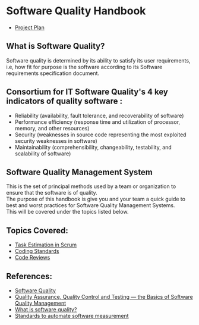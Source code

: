 # Software Quality  Handbook

- [Project Plan](ProjectPlan/ProjectPlan.md)


## What is Software Quality?
Software quality is determined by its ability to satisfy its user requirements,  
i.e, how fit for purpose is the software according to its Software requirements specification document.

## Consortium for IT Software Quality's 4 key indicators of quality software : 
- Reliability (availability, fault tolerance, and recoverability of software)
- Performance efficiency (response time and utilization of processor, memory, and other resources)
- Security (weaknesses in source code representing the most exploited security weaknesses in software)
- Maintainability (comprehensibility, changeability, testability, and scalability of software)

## Software Quality Management System
This is the set of principal methods used by a team or organization to ensure that the software is of quality.  
The purpose of this handbook is give you and your team a quick guide to best and worst practices for Software Quality Management Systems.  
This will be covered under the topics listed below.

## Topics Covered:
- [Task Estimation in Scrum](TaskEstimation/TaskEstimation.md)
- [Coding Standards](CodingStandards/coding-standards-content.md)
- [Code Reviews](./CodeReview/code-review-content.md)


## References:
- [Software Quality](https://www.javatpoint.com/software-engineering-software-quality)
- [Quality Assurance, Quality Control and Testing — the Basics of Software Quality Management](https://www.altexsoft.com/whitepapers/quality-assurance-quality-control-and-testing-the-basics-of-software-quality-management/)
- [What is software quality?](https://www.testbytes.net/blog/what-is-software-quality/)
- [Standards to automate software measurement](https://www.it-cisq.org/standards/)
